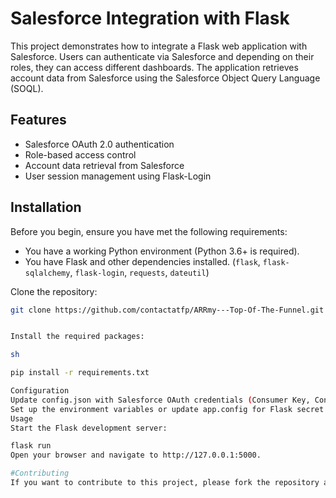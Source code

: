 # Salesforce Integration with Flask

This project demonstrates how to integrate a Flask web application with Salesforce. Users can authenticate via Salesforce and depending on their roles, they can 
access different dashboards. The application retrieves account data from Salesforce using the Salesforce Object Query Language (SOQL).

## Features

- Salesforce OAuth 2.0 authentication
- Role-based access control
- Account data retrieval from Salesforce
- User session management using Flask-Login

## Installation

Before you begin, ensure you have met the following requirements:

- You have a working Python environment (Python 3.6+ is required).
- You have Flask and other dependencies installed. (`flask`, `flask-sqlalchemy`, `flask-login`, `requests`, `dateutil`)

Clone the repository:

```sh
git clone https://github.com/contactatfp/ARRmy---Top-Of-The-Funnel.git


Install the required packages:

sh

pip install -r requirements.txt

Configuration
Update config.json with Salesforce OAuth credentials (Consumer Key, Consumer Secret, and Password).
Set up the environment variables or update app.config for Flask secret key and database configurations.
Usage
Start the Flask development server:

flask run
Open your browser and navigate to http://127.0.0.1:5000.

#Contributing
If you want to contribute to this project, please fork the repository and create a pull request.
